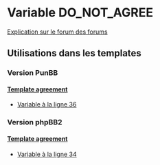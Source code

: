 # Variable DO_NOT_AGREE
[Explication sur le forum des forums](http://forum.forumactif.com/t294113-listing-des-variables#DO_NOT_AGREE)
## Utilisations dans les templates
### Version PunBB
#### [Template agreement](punbb/agreement.md)
* [Variable à la ligne 36](../punbb/agreement.tpl#L36)
### Version phpBB2
#### [Template agreement](subsilver/agreement.md)
* [Variable à la ligne 34](../subsilver/agreement.tpl#L34)